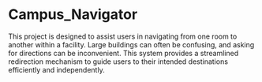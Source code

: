 # Campus_Navigator
This project is designed to assist users in navigating from one room to another within a facility. Large buildings can often be confusing, and asking for directions can be inconvenient. This system provides a streamlined redirection mechanism to guide users to their intended destinations efficiently and independently.
